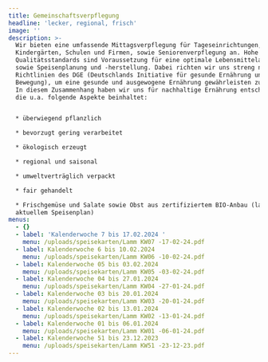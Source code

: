 ```yaml
---
title: Gemeinschaftsverpflegung
headline: 'lecker, regional, frisch'
image: ''
description: >-
  Wir bieten eine umfassende Mittagsverpflegung für Tageseinrichtungen,
  Kindergärten, Schulen und Firmen, sowie Seniorenverpflegung an. Hohe
  Qualitätsstandards sind Voraussetzung für eine optimale Lebensmittelauswahl
  sowie Speisenplanung und -herstellung. Dabei richten wir uns streng nach den
  Richtlinien des DGE (Deutschlands Initiative für gesunde Ernährung und mehr
  Bewegung), um eine gesunde und ausgewogene Ernährung gewährleisten zu können.
  In diesem Zusammenhang haben wir uns für nachhaltige Ernährung entschieden,
  die u.a. folgende Aspekte beinhaltet:


  * überwiegend pflanzlich

  * bevorzugt gering verarbeitet

  * ökologisch erzeugt

  * regional und saisonal

  * umweltverträglich verpackt

  * fair gehandelt

  * Frischgemüse und Salate sowie Obst aus zertifiziertem BIO-Anbau (laut
  aktuellem Speisenplan)
menus:
  - {}
  - label: 'Kalenderwoche 7 bis 17.02.2024 '
    menu: /uploads/speisekarten/Lamm KW07 -17-02-24.pdf
  - label: Kalenderwoche 6 bis 10.02.2024
    menu: /uploads/speisekarten/Lamm KW06 -10-02-24.pdf
  - label: Kalenderwoche 05 bis 03.02.2024
    menu: /uploads/speisekarten/Lamm KW05 -03-02-24.pdf
  - label: Kalenderwoche 04 bis 27.01.2024
    menu: /uploads/speisekarten/Lamm KW04 -27-01-24.pdf
  - label: Kalenderwoche 03 bis 20.01.2024
    menu: /uploads/speisekarten/Lamm KW03 -20-01-24.pdf
  - label: Kalenderwoche 02 bis 13.01.2024
    menu: /uploads/speisekarten/Lamm KW02 -13-01-24.pdf
  - label: Kalenderwoche 01 bis 06.01.2024
    menu: /uploads/speisekarten/Lamm KW01 -06-01-24.pdf
  - label: Kalenderwoche 51 bis 23.12.2023
    menu: /uploads/speisekarten/Lamm KW51 -23-12-23.pdf
---
```


